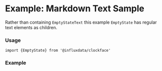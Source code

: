 # Example: Markdown Text Sample

Rather than containing `EmptyStateText` this example `EmptyState` has regular text elements as children.

### Usage
```tsx
import {EmptyState} from '@influxdata/clockface'
```

### Example
<!-- STORY -->


<!-- STORY HIDE START -->

<!-- STORY HIDE END -->

<!-- PROPS -->
